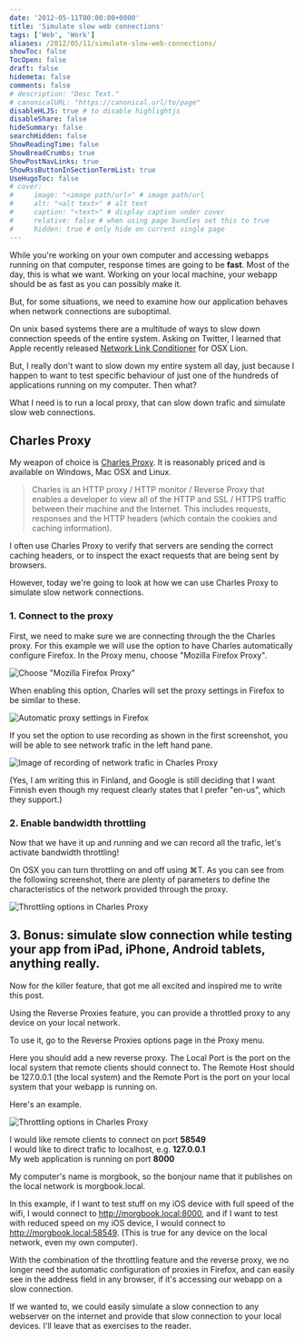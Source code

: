 ```yaml
---
date: '2012-05-11T00:00:00+0000'
title: 'Simulate slow web connections'
tags: ['Web', 'Work']
aliases: /2012/05/11/simulate-slow-web-connections/
showToc: false
TocOpen: false
draft: false
hidemeta: false
comments: false
# description: "Desc Text."
# canonicalURL: "https://canonical.url/to/page"
disableHLJS: true # to disable highlightjs
disableShare: false
hideSummary: false
searchHidden: false
ShowReadingTime: false
ShowBreadCrumbs: true
ShowPostNavLinks: true
ShowRssButtonInSectionTermList: true
UseHugoToc: false
# cover:
#     image: "<image path/url>" # image path/url
#     alt: "<alt text>" # alt text
#     caption: "<text>" # display caption under cover
#     relative: false # when using page bundles set this to true
#     hidden: true # only hide on current single page
---
```


While you're working on your own computer and accessing webapps running on that computer, response times are going to be __fast__. Most of the day, this is what we want. Working on your local machine, your webapp should be as fast as you can possibly make it.

But, for some situations, we need to examine how our application behaves when network connections are suboptimal.

On unix based systems there are a multitude of ways to slow down connection speeds of the entire system. Asking on Twitter, I learned that Apple recently released [Network Link Conditioner](http://mattgemmell.com/2011/07/25/network-link-conditioner-in-lion/) for OSX Lion.

But, I really don't want to slow down my entire system all day, just because I happen to want to test specific behaviour of just one of the hundreds of applications running on my computer. Then what?

What I need is to run a local proxy, that can slow down trafic and simulate slow web connections.

## Charles Proxy

My weapon of choice is [Charles Proxy](http://www.charlesproxy.com/). It is reasonably priced and is available on Windows, Mac OSX and Linux.

> Charles is an HTTP proxy / HTTP monitor / Reverse Proxy that enables a developer to view all of the HTTP and SSL / HTTPS traffic between their machine and the Internet. This includes requests, responses and the HTTP headers (which contain the cookies and caching information).

I often use Charles Proxy to verify that servers are sending the correct caching headers, or to inspect the exact requests that are being sent by browsers.

However, today we're going to look at how we can use Charles Proxy to simulate slow network connections.

### 1. Connect to the proxy

First, we need to make sure we are connecting through the the Charles proxy. For this example we will use the option to have Charles automatically configure Firefox. In the Proxy menu, choose "Mozilla Firefox Proxy".

![Choose "Mozilla Firefox Proxy"](/images/2012-05-11-simulate-slow-web-connections/charles-firefox-proxy.png)

When enabling this option, Charles will set the proxy settings in Firefox to be similar to these.

![Automatic proxy settings in Firefox](/images/2012-05-11-simulate-slow-web-connections/firefox-proxy-settings.png)

If you set the option to use recording as shown in the first screenshot, you will be able to see network trafic in the left hand pane.

![Image of recording of network trafic in Charles Proxy](/images/2012-05-11-simulate-slow-web-connections/charles-recording-is-working.png)

(Yes, I am writing this in Finland, and Google is still deciding that I want Finnish even though my request clearly states that I prefer "en-us", which they support.)

### 2. Enable bandwidth throttling

Now that we have it up and running and we can record all the trafic, let's activate bandwidth throttling!

On OSX you can turn throttling on and off using ⌘T. As you can see from the following screenshot, there are plenty of parameters to define the characteristics of the network provided through the proxy.

![Throttling options in Charles Proxy](/images/2012-05-11-simulate-slow-web-connections/charles-throttling-options.png)

## 3. Bonus: simulate slow connection while testing your app from iPad, iPhone, Android tablets, anything really.

Now for the killer feature, that got me all excited and inspired me to write this post.

Using the Reverse Proxies feature, you can provide a throttled proxy to any device on your local network.

To use it, go to the Reverse Proxies options page in the Proxy menu.

Here you should add a new reverse proxy. The Local Port is the port on the local system that remote clients should connect to. The Remote Host should be 127.0.0.1 (the local system) and the Remote Port is the port on your local system that your webapp is running on.

Here's an example.

![Throttling options in Charles Proxy](/images/2012-05-11-simulate-slow-web-connections/charles-reverse-proxy.png)

I would like remote clients to connect on port __58549__<br/>
I would like to direct trafic to localhost, e.g. __127.0.0.1__<br/>
My web application is running on port __8000__

My computer's name is morgbook, so the bonjour name that it publishes on the local network is morgbook.local.

In this example, if I want to test stuff on my iOS device with full speed of the wifi, I would connect to <http://morgbook.local:8000>, and if I want to test with reduced speed on my iOS device, I would connect to <http://morgbook.local:58549>. (This is true for any device on the local network, even my own computer).

With the combination of the throttling feature and the reverse proxy, we no longer need the automatic configuration of proxies in Firefox, and can easily see in the address field in any browser, if it's accessing our webapp on a slow connection.

If we wanted to, we could easily simulate a slow connection to any webserver on the internet and provide that slow connection to your local devices. I'll leave that as exercises to the reader.

